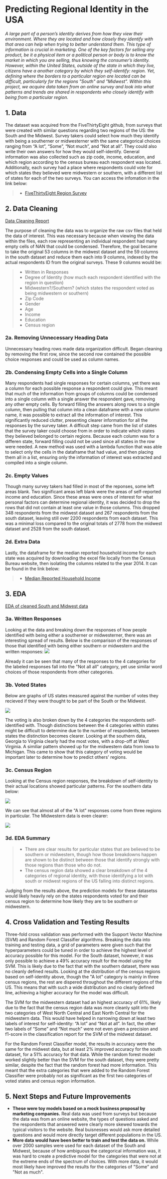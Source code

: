 # Predicting Regional Identity in the USA
*A large part of a person’s identity derives from how they view their environment. Where they are located and how closely they identify with that area can help when trying to better understand them. This type of information is crucial in marketing. One of the key factors for selling any product, be it a physical item or a political person or body is to know the market in which you are selling, thus knowing the consumer’s identity.
 However, within the United States, outside of the state in which they live, citizens have a another category by which they self-identify: region. Yet, defining where the borders to a particular region are located can be difficult, particularly for the regions "South" and "Midwest". Within this project, we acquire data taken from an online survey and look into what patterns and trends are shared in respondents who closely identify with being from a particular region.*

## 1. Data
The dataset was acquired from the FiveThirtyEight github, from surveys that were created with similar questions regarding two regions of the US: the South and the Midwest. Survey takers could select how much they identify with being a southerner or midwesterner with the same categorical choices ranging from “A lot”, “Some”, “Not much”,  and “Not at all”. They could also write their own answers for how they would self-identify. General information was also collected such as zip code, income, education, and which region according to the census bureau each respondent was located. Additionally, each survey had a place where respondents could vote for which states they believed were midwestern or southern, with a different list of states for each of the two surveys. You can access the infomation in the link below:

>* [FiveThirtyEight Region Survey](https://github.com/fivethirtyeight/data/tree/master/region-survey)

## 2. Data Cleaning
[Data Cleaning Report](https://docs.google.com/document/d/1rRdOTVYpGogHpm_7PXoXaa9j04V-bOYeCEMEfd5BXTg/edit)

The purpose of cleaning the data was to organize the raw csv files that held the data of interest. This was necessary because when viewing the data within the files, each row representing an individual respondent had many empty cells of NAN that could be condensed. Therefore, the goal became to take the original 53 columns in the midwest dataset and the 59 columns in the south dataset and reduce them each into 9 columns, indexed by the actual respondents ID from the original surveys. These 9 columns would be:

>* Written in Responses
>* Degree of Identity (how much each respondent identified with the region in question)
>* Midwestern?/Southern? (which states the respondent voted as being midwestern or southern)
>* Zip Code
>* Gender
>* Age
>* Income
>* Education
>* Census region

### 2a. Removing Unnecessary Heading Data

Unnecessary heading rows made data organization difficult. Began cleaning by removing the first row, since the second row contained the possible choice responses and could be used as column names.

### 2b. Condensing Empty Cells into a Single Column

Many respondents had single responses for certain columns, yet there was a column for each possible response a respondent could give. This meant that much of the information from groups of columns could be condensed into a single column with a single answer the respondent gave, removing any other empty cells. By forward filling the answers along rows to a single column, then pulling that column into a clean dataframe with a new column name, it was possible to extract all the information of interest. This significantly reduced clutter, presenting clearer information for all the responses by the survey taker.
A difficult step came from the list of states that the survey taker could choose from in order to indicate which states they believed belonged to certain regions. Because each column was for a differen state, forward filling could not be used since all states in the row were needed. A new method was used with a lambda function that was able to select only the cells in the dataframe that had value, and then placing them all in a list, ensuring only the information of interest was extracted and compiled into a single column.


### 2c. Empty Values

Though many survey takers had filled in most of the reponses, some left areas blank. Two significant areas left blank were the areas of self-reported income and education. Since these areas were ones of interest for what personal factors can determine regional identity, it was decided to drop the rows that did not contain at least one value in those columns. This dropped 348 respondents from the midwest dataset and 267 respondents from the south dataset, leaving still over 2200 respondents from each dataset. This was a minimal loss compared to the original totals of 2778 from the midwest dataset and  2528 from the south dataset.

### 2d. Extra Data

Lastly, the dataframe for the median reported household income for each state was acquired by downloading the excel file locally from the Census Bureau website, then isolating the columns related to the year 2014. It can be found in the link below:
>* [Median Reported Household Income](https://www.census.gov/data/tables/time-series/demo/income-poverty/historical-income-households.html)

## 3. EDA
[EDA of cleaned South and Midwest data](https://github.com/R-Yamin/US_Regional_Identity_Predictions/blob/master/2.%20EDA%20of%20Region%20Data.ipynb)

### 3a. Written Responses

Looking at the data and breaking down the responses of how people identified with being either a southerner or midwesterner, there was an interesting spread of results. Below is the comparison of the responses of those that identified with being either southern or midwestern and the written responses:
![](https://github.com/R-Yamin/US_Regional_Identity_Predictions/blob/master/Saved%20Images/written%20responses%20and%20self%20identity.png)

Already it can be seen that many of the responses to the 4 categories for the labeled responses fall into the "Not all all" category, yet use similar word choices of those respondents from other categories.

### 3b. Voted States
Below are graphs of US states measured against the number of votes they recieved if they were thought to be part of the South or the Midwest. 

![](https://github.com/R-Yamin/US_Regional_Identity_Predictions/blob/master/Saved%20Images/States%20Votes%20by%20region.png)

The voting is also broken down by the 4 categories the respondents self-identified with. Though distinctions between the 4 categories within states might be difficult to determine due to the number of respondents, between states the distinction becomes clearer. Looking at the southern data, Georgia to Virginia clearly had the most votes, with a drop-off at West Virginia. A similiar pattern showed up for the midwestern data from Iowa to Michigan. This came to show that this category of voting would be important later to determine how to predict others' regions.

### 3c. Census Region
Looking at the Census region responses, the breakdown of self-identity to their actual locations showed particular patterns.
For the southern data below:

![](https://github.com/R-Yamin/US_Regional_Identity_Predictions/blob/master/Saved%20Images/South%20census%20region.png)

We can see that almost all of the "A lot" responses come from three regions in particular. The Midwestern data is even clearer:

![](https://github.com/R-Yamin/US_Regional_Identity_Predictions/blob/master/Saved%20Images/Midwest%20census%20region.png)

### 3d. EDA Summary
>* There are clear results for particular states that are believed to be southern or midwestern, though how those breakdowns happen are shown to be distinct between those that identify strongly with those regions than those who do not.
>* The census region data showed a clear breakdown of the 4 categories of regional identity, with those identifying a lot with south or midwest regions of the US falling into distinct regions.

Judging from the results above, the prediction models for these datasetss would likely heavily rely on the states respondents voted for and their census region to determine how likely they are to be southern or midwestern.

## 4. Cross Validation and Testing Results

Three-fold cross validation was performed with the Support Vector Machine (SVM) and Random Forest Classifier algorithms. Breaking the data into training and testing data, a grid of parameters were given such that the hyperparameters could be tuned in order to achieve the highest level of accuracy possible for this model. For the South dataset, however, it was only possible to achieve a 49% accuracy result for the model using the SVM. This is likely due to the fact that with the southern dataset, there was no cleanly defined results. Looking at the distribution of the census regions based on self-identity above, though the "A lot" category is mainly in three census regions, the rest are dispered throughout the different regions of the US. This means that with such a wide distribution and no clearly defined line, achieving a higher accuracy for the model was difficult.

The SVM for the midwestern dataset had an highest accuracy of 61%, likely due to the fact that the census region data was more cleanly split into the two categories of West North Central and East North Central for the midwestern data. This would have helped in narrowing down at least two labels of interest for self-identity: “A lot” and “Not at all”. In fact, the other two labels of “Some” and “Not much” were not even given a precision and f1-score in the classification report for the SVM of the midwest dataset. 

For the Random Forest Classifier model, the results in accuracy were the same for the midwest data, but at least 2% improved accuracy for the south dataset, for a 51% accuracy for that data. While the random forest model worked slightly better than the SVM for the south dataset, they were pretty similar, despite the fact that the random forest had more information. This meant that the extra categories that were added to the Random Forest Classifier were probably not as significant as the first two categories of voted states and census region information.

## 5. Next Steps and Future Improvements
* __These were toy models based on a mock business proposal by marketing companies.__ Real data was used from surveys but because the data was from an online website, the types of questions asked and the respondents that answered were clearly more skewed towards the typical visitors to the website. Real buisnesses would ask more detailed questions and would more directly target different populations in the US.
* __More data would have been better to train and test the data on.__ While over 2000 samples were used for each dataset of the South and Midwest, because of how ambiguous the categorical information was, it was hard to create a predictive model for the categories that were not at the extreme ends of the spectrum of choices. With more data, it would most likely have improved the results for the categories of "Some" and "Not as much".
